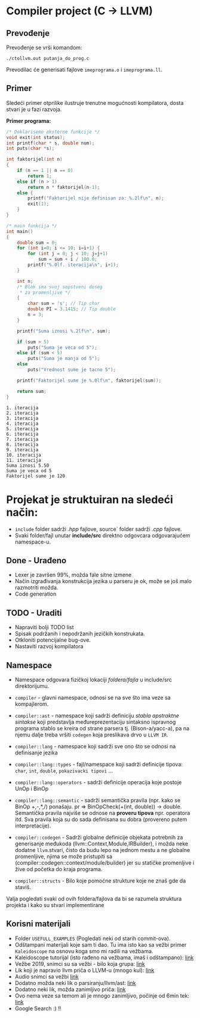 # Compiler project (C -> LLVM)

## Prevođenje

Prevođenje se vrši komandom:
```
./ctollvm.out putanja_do_prog.c
```
Prevodilac će generisati fajlove `imeprograma.o` i `imeprograma.ll`.

## Primer

Sledeći primer otprilike ilustruje trenutne mogućnosti kompilatora, dosta stvari je u fazi razvoja.

**Primer programa:**
```c
/* Deklarisemo eksterne funkcije */
void exit(int status);
int printf(char * s, double num);
int puts(char *s);

int faktorijel(int n) 
{
    if (n == 1 || n == 0)
        return 1;
    else if (n > 1)
        return n * faktorijel(n-1);
    else {
        printf("Faktorijel nije definisan za: %.2lf\n", n);
        exit(1);
    }
}

/* main funkcija */
int main() 
{
    double sum = 0;
    for (int i=0; i <= 10; i=i+1) { 
        for (int j = 0; j < 10; j=j+1)
            sum = sum + i / 100.0;
        printf("%.0lf. iteracija\n", i+1);
    }

    int n;
    /* Blok ima svoj sopstveni doseg
     * za promenljive */
    {
        char sum = 's'; // Tip char
        double PI = 3.1415; // Tip double
        n = 3;
    }

    printf("Suma iznosi %.2lf\n", sum);

    if (sum > 5)
        puts("Suma je veca od 5");
    else if (sum < 5)
        puts("Suma je manja od 5");
    else
        puts("Vrednost sume je tacno 5");

    printf("Faktorijel sume je %.0lf\n", faktorijel(sum));

    return sum;
}
```
```
1. iteracija
2. iteracija
3. iteracija
4. iteracija
5. iteracija
6. iteracija
7. iteracija
8. iteracija
9. iteracija
10. iteracija
11. iteracija
Suma iznosi 5.50
Suma je veca od 5
Faktorijel sume je 120
```

# Projekat je struktuiran na sledeći način:

- `include` folder sadrži *.hpp* fajlove, source` folder sadrži *.cpp* fajlove.
- Svaki folder/fajl unutar **include/src** direktno odgovcara odgovarajućem namespace-u.


## Done - Urađeno

- Lexer je završen 99%, možda fale sitne izmene
- Način izgrađivanja konstrukcija jezika u parseru je ok, može se još malo razmotriti možda.
- Code generation

## TODO - Uraditi

- Napraviti bolji TODO list
- Spisak podržanih i nepodržanih jezičkih konstrukata.
- Otkloniti potencijalne bug-ove.
- Nastaviti razvoj kompilatora

## Namespace

- Namespace odgovara fizičkoj lokaciji *foldera/fajla* u include/src direktorijumu. 

- `compiler` - glavni namespace, odnosi se na sve što ima veze sa kompajlerom.
- `compiler::ast` - namespace koji sadrži definiciju *stabla apstraktne sintakse* koji predstavlja međureprezentaciju sintaksno ispravnog programa stablo se kreira od strane parsera tj. (Bison-a/yacc-a), pa na njemu dalje treba vršiti `codegen` koja preslikava drvo u `LLVM IR`.
- `compiler::lang` - namespace koji sadrži sve ono što se odnosi na definisanje jezika
- `compiler::lang::types` - fajl/namespace koji sadrži definicije tipova: `char`, `int`, `double`, `pokazivacki tipovi` ...
- `compiler::lang::operators` - sadrži definicije operacija koje postoje UnOp i BinOp
- `compiler::lang::semantic` - sadrži semantička pravila (npr. kako se BinOp +,-,*,/) ponašaju. pr => BinOpCheck(+(int, double)) -> double. Semantička pravila najviše se odnose na **proveru tipova** npr. operatora itd. Sva pravila koja su do sada definisana su dobra (provereno putem interpretacije).
- `compiler::codegen` - Sadrži globalne definicije objekata potrebnih za generisanje međukoda (llvm::Context,Module,IRBuilder), i možda neke dodatne `llvm`.stvari, čisto da budu lepo na jednom mestu a ne globalne promenljive, njima se može pristupiti sa (compiler::codegen::context/module/builder) jer su statičke promenljive i žive od početka do kraja programa.
- `compiler::structs` - Bilo koje pomoćne strukture koje ne znaš gde da staviš.


Valja pogledati svaki od ovih foldera/fajlova da bi se razumela struktura projekta i kako su stvari implementirane


## Korisni materijali

- Folder `USEFULL_EXAMPLES` (Pogledati neki od starih commit-ova).
- Odštampani materijali koje sam ti dao. Tu ima isto kao sa vežbi primer `Kaleidoscope` na osnovu koga smo mi radili na vežbama.
- Kaleidoscope tutorijal (isto rađeno na vežbama, imaš i odštampano): [link](https://llvm.org/docs/tutorial/MyFirstLanguageFrontend/index.html)
- Vežbe 2019, snimci su sa vežbi - bilo koja grupa: [link](http://poincare.matf.bg.ac.rs/~mirko/kk/2019/)
- Lik koji je napravio llvm priča o LLVM-u (mnogo kul): [link](https://www.youtube.com/watch?v=yCd3CzGSte8)
- Audio snimci sa vežbi [link](https://drive.google.com/drive/folders/1uX3_zvsyczCqeeODYlYDpg63bHovYrya?fbclid=IwAR02e0iu23jZ5jAsGxVlcNWMqOIXlZWk02fpC85DMMWTot_J2RmAZwgL_hs)
- Dodatno možda neki lik o parsiranju/llvm/ast: [link](https://www.youtube.com/watch?v=E6i8jmiy8MY&t=3487s)
- Dodatno neki lik, možda zanimljivo priča: [link](https://www.youtube.com/watch?v=E6i8jmiy8MY&t=3487s)
- Ovo nema veze sa temom ali je mnogo zanimljivo, počinje od 6min tek: [link](https://www.youtube.com/watch?v=EY6q5dv_B-o&t=1543s)
- Google Search :) !!
